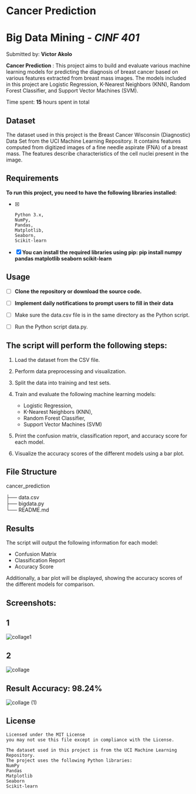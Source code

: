 # Cancer Prediction
# Big Data Mining - *CINF 401*

Submitted by: **Victor Akolo**

**Cancer Prediction** : This project aims to build and evaluate various machine learning models for predicting the diagnosis of breast cancer based on various features extracted from breast mass images. The models included in this project are Logistic Regression, K-Nearest Neighbors (KNN), Random Forest Classifier, and Support Vector Machines (SVM).
 

Time spent: **15** hours spent in total

## Dataset
The dataset used in this project is the Breast Cancer Wisconsin (Diagnostic) Data Set from the UCI Machine Learning Repository. It contains features computed from digitized images of a fine needle aspirate (FNA) of a breast mass. The features describe characteristics of the cell nuclei present in the image.

## Requirements
**To run this project, you need to have the following libraries installed:**

- [x] 
      Python 3.x,
      NumPy,
      Pandas,
      Matplotlib,
      Seaborn,
      Scikit-learn
- [x] **You can install the required libraries using pip: pip install numpy pandas matplotlib seaborn scikit-learn**

## Usage

- [ ]  **Clone the repository or download the source code.**
- [ ] **Implement daily notifications to prompt users to fill in their data**
- [ ] Make sure the data.csv file is in the same directory as the Python script.
- [ ] Run the Python script data.py.


## The script will perform the following steps:

1. Load the dataset from the CSV file.
2. Perform data preprocessing and visualization.
3. Split the data into training and test sets.
4. Train and evaluate the following machine learning models:

    - Logistic Regression,
    - K-Nearest Neighbors (KNN),
     - Random Forest Classifier,
    - Support Vector Machines (SVM)


5. Print the confusion matrix, classification report, and accuracy score for each model.
6. Visualize the accuracy scores of the different models using a bar plot.

## File Structure

cancer_prediction

├── data.csv             
├── bigdata.py   
└── README.md            


## Results
The script will output the following information for each model:

- Confusion Matrix
- Classification Report
- Accuracy Score

Additionally, a bar plot will be displayed, showing the accuracy scores of the different models for comparison.

## Screenshots:
## 1
![collage1](https://github.com/Codingnoob001/Bigdata/assets/106920964/d14082d3-d084-4f2d-9d77-301deb3b7077)

## 2
![collage](https://github.com/Codingnoob001/Bigdata/assets/106920964/55324643-1199-43f1-9272-b44050dabd4f)

## Result Accuracy: 98.24%
![collage (1)](https://github.com/Codingnoob001/Bigdata/assets/106920964/5a70d27e-0f85-45c8-a128-764382349f99)



## License


    Licensed under the MIT License
    you may not use this file except in compliance with the License.

    The dataset used in this project is from the UCI Machine Learning Repository.
    The project uses the following Python libraries:
    NumPy
    Pandas
    Matplotlib
    Seaborn
    Scikit-learn



